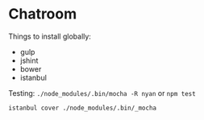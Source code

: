 # Chatroom

Things to install globally:

* gulp
* jshint
* bower
* istanbul

Testing:
`./node_modules/.bin/mocha -R nyan`
or
`npm test`

`istanbul cover ./node_modules/.bin/_mocha`

